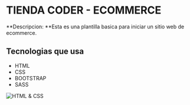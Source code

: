 # TIENDA CODER - ECOMMERCE

**Descripcion: **Esta es una plantilla basica para iniciar un sitio web de ecommerce. 

## Tecnologias que usa
- HTML
- CSS
- BOOTSTRAP
- SASS

![HTML & CSS](https://3cthinkers.com/wp-content/uploads/2017/03/html5-css3.jpg "HTML & CSS")